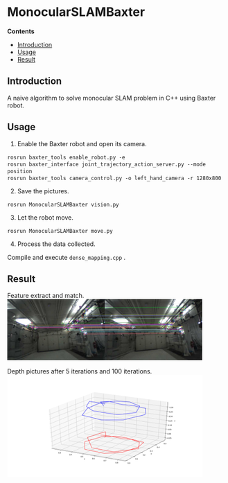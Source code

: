 # MonocularSLAMBaxter

**Contents**

* [Introduction](#Introduction)
* [Usage](#Usage)
* [Result](#Result)

## Introduction

A naive algorithm to solve monocular SLAM problem in C++ using Baxter robot.

## Usage

1. Enable the Baxter robot and open its camera.

``` 
rosrun baxter_tools enable_robot.py -e
rosrun baxter_interface joint_trajectory_action_server.py --mode position
rosrun baxter_tools camera_control.py -o left_hand_camera -r 1280x800
```

2. Save the pictures.

``` 
rosrun MonocularSLAMBaxter vision.py
```

3. Let the robot move.

``` 
rosrun MonocularSLAMBaxter move.py
```

4. Process the data collected.

Compile and execute `dense_mapping.cpp` .

## Result

Feature extract and match.
<img src="https://github.com/zw007981/MonocularSLAMBaxter/blob/master/features.png" width="450">

Depth pictures after 5 iterations and 100 iterations.
<img src="https://github.com/zw007981/VisualServoingBaxter/blob/master/trajectory2.png" width="450">

